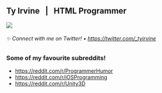 ## Ty Irvine &nbsp; | &nbsp; HTML Programmer

<img src="https://github-readme-stats.vercel.app/api?username=tyirvine&show_icons=true&hide_border=true&theme=dark&hide_title=true&include_all_commits=true&count_private=true" />

###### ✨ Connect with me on Twitter!  • https://twitter.com/_tyirvine


### Some of my favourite subreddits!

- https://reddit.com/r/ProgrammerHumor
- https://reddit.com/r/iOSProgramming
- https://reddit.com/r/Unity3D











<!--
**tyirvine/tyirvine** is a ✨ _special_ ✨ repository because its `README.md` (this file) appears on your GitHub profile.

Here are some ideas to get you started:

- 🔭 I’m currently working on ...
- 🌱 I’m currently learning ...
- 👯 I’m looking to collaborate on ...
- 🤔 I’m looking for help with ...
- 💬 Ask me about ...
- 📫 How to reach me: ...
- 😄 Pronouns: ...
- ⚡ Fun fact: ...
-->
